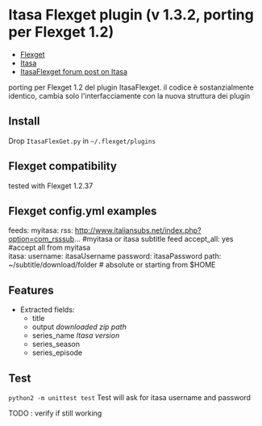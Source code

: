 Itasa Flexget plugin (v 1.3.2, porting per Flexget 1.2)
==============================

- [Flexget](http://www.flexget.com) 
- [Itasa](http://italiansubs.net)
- [ItasaFlexget forum post on Itasa](http://www.italiansubs.net/forum/hardware-software/itasa-flexget-plugin/)

porting per Flexget 1.2 del plugin ItasaFlexget.
il codice è sostanzialmente identico, cambia solo l'interfacciamente con la nuova struttura dei plugin


Install
-------
Drop `ItasaFlexGet.py` in `~/.flexget/plugins`

Flexget compatibility
---------------------
tested with Flexget 1.2.37

Flexget config.yml examples
---------------------------

feeds:
  myitasa:
    rss: http://www.italiansubs.net/index.php?option=com_rsssub...  #myitasa or itasa subtitle feed
    accept_all: yes  #accept all from myitasa                                               
    itasa:
      username: itasaUsername
      password: itasaPassword
      path: ~/subtitle/download/folder # absolute or starting from $HOME

Features
---------------------------
* Extracted fields:
  * title
  * output _downloaded zip path_
  * series\_name _Itasa version_
  * series_season
  * series_episode

Test
----------------------------
`python2 -m unittest test`
Test will ask for itasa username and password

TODO : verify if still working